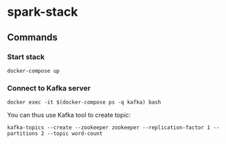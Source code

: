 # spark-stack

## Commands

### Start stack

```
docker-compose up 
```

### Connect to Kafka server

```
docker exec -it $(docker-compose ps -q kafka) bash
```

You can thus use Kafka tool to create topic:

```
kafka-topics --create --zookeeper zookeeper --replication-factor 1 --partitions 2 --topic word-count
```
